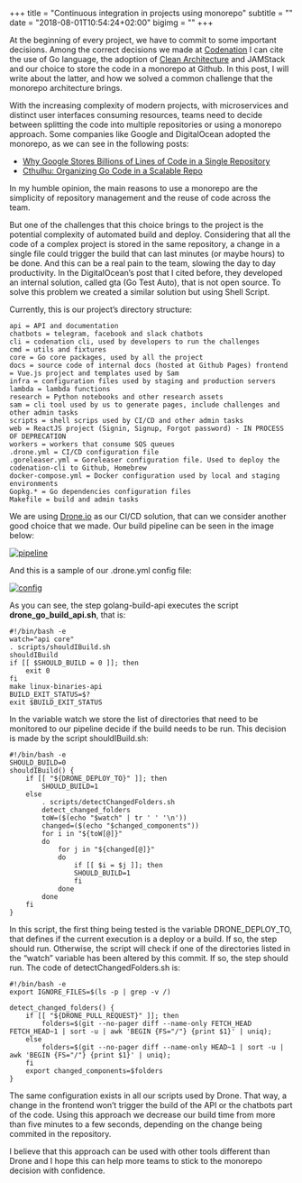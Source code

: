 +++
title = "Continuous integration in projects using monorepo"
subtitle = ""
date = "2018-08-01T10:54:24+02:00"
bigimg = ""
+++

At the beginning of every project, we have to commit to some important decisions. Among the correct decisions we made at [Codenation](https://www.codenation.dev/) I can cite the use of Go language, the adoption of [Clean Architecture](/en/post/2018-03-05-clean-architecture-using-go/) and JAMStack and our choice to store the code in a monorepo at Github. In this post, I will write about the latter, and how we solved a common challenge that the monorepo architecture brings.

<!--more-->

With the increasing complexity of modern projects, with microservices and distinct user interfaces consuming resources, teams need to decide between splitting the code into multiple repositories or using a monorepo approach. Some companies like Google and DigitalOcean adopted the monorepo, as we can see in the following posts:

- [Why Google Stores Billions of Lines of Code in a Single Repository](https://cacm.acm.org/magazines/2016/7/204032-why-google-stores-billions-of-lines-of-code-in-a-single-repository/fulltext)
- [Cthulhu: Organizing Go Code in a Scalable Repo](https://blog.digitalocean.com/cthulhu-organizing-go-code-in-a-scalable-repo/)

In my humble opinion, the main reasons to use a monorepo are the simplicity of repository management and the reuse of code across the team.

But one of the challenges that this choice brings to the project is the potential complexity of automated build and deploy. Considering that all the code of a complex project is stored in the same repository, a change in a single file could trigger the build that can last minutes (or maybe hours) to be done. And this can be a real pain to the team, slowing the day to day productivity. In the DigitalOcean’s post that I cited before, they developed an internal solution, called gta (Go Test Auto), that is not open source. To solve this problem we created a similar solution but using Shell Script.

Currently, this is our project’s directory structure:


```
api = API and documentation 
chatbots = telegram, facebook and slack chatbots 
cli = codenation cli, used by developers to run the challenges 
cmd = utils and fixtures 
core = Go core packages, used by all the project 
docs = source code of internal docs (hosted at Github Pages) frontend = Vue.js project and templates used by Sam 
infra = configuration files used by staging and production servers lambda = lambda functions 
research = Python notebooks and other research assets 
sam = cli tool used by us to generate pages, include challenges and other admin tasks 
scripts = shell scrips used by CI/CD and other admin tasks 
web = ReactJS project (Signin, Signup, Forgot password) - IN PROCESS OF DEPRECATION 
workers = workers that consume SQS queues 
.drone.yml = CI/CD configuration file 
.goreleaser.yml = Goreleaser configuration file. Used to deploy the codenation-cli to Github, Homebrew 
docker-compose.yml = Docker configuration used by local and staging environments 
Gopkg.* = Go dependencies configuration files 
Makefile = build and admin tasks
```

We are using [Drone.io](http://drone.io/) as our CI/CD solution, that can we consider another good choice that we made. Our build pipeline can be seen in the image below:

[![pipeline](/images/posts/drone_pipeline.png)](/images/posts/drone_pipeline.png) 

And this is a sample of our .drone.yml config file:

[![config](/images/posts/drone_config.png)](/images/posts/drone_config.png) 

As you can see, the step golang-build-api executes the script **drone_go_build_api.sh**, that is:

```
#!/bin/bash -e
watch="api core"
. scripts/shouldIBuild.sh
shouldIBuild
if [[ $SHOULD_BUILD = 0 ]]; then
    exit 0
fi
make linux-binaries-api
BUILD_EXIT_STATUS=$?
exit $BUILD_EXIT_STATUS
```

In the variable watch we store the list of directories that need to be monitored to our pipeline decide if the build needs to be run. This decision is made by the script shouldIBuild.sh:

```
#!/bin/bash -e
SHOULD_BUILD=0
shouldIBuild() {
    if [[ "${DRONE_DEPLOY_TO}" ]]; then 
        SHOULD_BUILD=1
    else
        . scripts/detectChangedFolders.sh
        detect_changed_folders
        toW=($(echo "$watch" | tr ' ' '\n'))
        changed=($(echo "$changed_components"))
        for i in "${toW[@]}"
        do
            for j in "${changed[@]}"
            do
                if [[ $i = $j ]]; then
                SHOULD_BUILD=1 
                fi
            done
        done
    fi
}
```

In this script, the first thing being tested is the variable DRONE_DEPLOY_TO, that defines if the current execution is a deploy or a build. If so, the step should run. Otherwise, the script will check if one of the directories listed in the “watch” variable has been altered by this commit. If so, the step should run. The code of detectChangedFolders.sh is:

```
#!/bin/bash -e
export IGNORE_FILES=$(ls -p | grep -v /)

detect_changed_folders() {
    if [[ "${DRONE_PULL_REQUEST}" ]]; then 
        folders=$(git --no-pager diff --name-only FETCH_HEAD FETCH_HEAD~1 | sort -u | awk 'BEGIN {FS="/"} {print $1}' | uniq); 
    else 
        folders=$(git --no-pager diff --name-only HEAD~1 | sort -u | awk 'BEGIN {FS="/"} {print $1}' | uniq); 
    fi
    export changed_components=$folders
}
```

The same configuration exists in all our scripts used by Drone. That way, a change in the frontend won’t trigger the build of the API or the chatbots part of the code. Using this approach we decrease our build time from more than five minutes to a few seconds, depending on the change being commited in the repository.

I believe that this approach can be used with other tools different than Drone and I hope this can help more teams to stick to the monorepo decision with confidence.